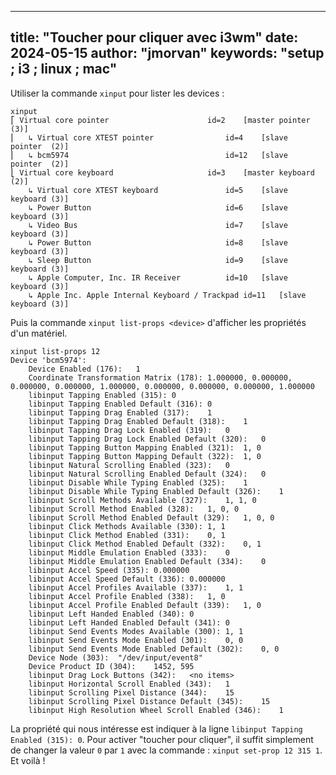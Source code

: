 
---
title: "Toucher pour cliquer avec i3wm"
date: 2024-05-15
author: "jmorvan"
keywords: "setup ; i3 ; linux ; mac"
---

Utiliser la commande `xinput` pour lister les devices :
```shell
xinput           
⎡ Virtual core pointer                    	id=2	[master pointer  (3)]
⎜   ↳ Virtual core XTEST pointer              	id=4	[slave  pointer  (2)]
⎜   ↳ bcm5974                                 	id=12	[slave  pointer  (2)]
⎣ Virtual core keyboard                   	id=3	[master keyboard (2)]
    ↳ Virtual core XTEST keyboard             	id=5	[slave  keyboard (3)]
    ↳ Power Button                            	id=6	[slave  keyboard (3)]
    ↳ Video Bus                               	id=7	[slave  keyboard (3)]
    ↳ Power Button                            	id=8	[slave  keyboard (3)]
    ↳ Sleep Button                            	id=9	[slave  keyboard (3)]
    ↳ Apple Computer, Inc. IR Receiver        	id=10	[slave  keyboard (3)]
    ↳ Apple Inc. Apple Internal Keyboard / Trackpad	id=11	[slave  keyboard (3)]

```

Puis la commande `xinput list-props <device>` d'afficher les propriétés d'un matériel.
```shell
xinput list-props 12
Device 'bcm5974':
	Device Enabled (176):	1
	Coordinate Transformation Matrix (178):	1.000000, 0.000000, 0.000000, 0.000000, 1.000000, 0.000000, 0.000000, 0.000000, 1.000000
	libinput Tapping Enabled (315):	0
	libinput Tapping Enabled Default (316):	0
	libinput Tapping Drag Enabled (317):	1
	libinput Tapping Drag Enabled Default (318):	1
	libinput Tapping Drag Lock Enabled (319):	0
	libinput Tapping Drag Lock Enabled Default (320):	0
	libinput Tapping Button Mapping Enabled (321):	1, 0
	libinput Tapping Button Mapping Default (322):	1, 0
	libinput Natural Scrolling Enabled (323):	0
	libinput Natural Scrolling Enabled Default (324):	0
	libinput Disable While Typing Enabled (325):	1
	libinput Disable While Typing Enabled Default (326):	1
	libinput Scroll Methods Available (327):	1, 1, 0
	libinput Scroll Method Enabled (328):	1, 0, 0
	libinput Scroll Method Enabled Default (329):	1, 0, 0
	libinput Click Methods Available (330):	1, 1
	libinput Click Method Enabled (331):	0, 1
	libinput Click Method Enabled Default (332):	0, 1
	libinput Middle Emulation Enabled (333):	0
	libinput Middle Emulation Enabled Default (334):	0
	libinput Accel Speed (335):	0.000000
	libinput Accel Speed Default (336):	0.000000
	libinput Accel Profiles Available (337):	1, 1
	libinput Accel Profile Enabled (338):	1, 0
	libinput Accel Profile Enabled Default (339):	1, 0
	libinput Left Handed Enabled (340):	0
	libinput Left Handed Enabled Default (341):	0
	libinput Send Events Modes Available (300):	1, 1
	libinput Send Events Mode Enabled (301):	0, 0
	libinput Send Events Mode Enabled Default (302):	0, 0
	Device Node (303):	"/dev/input/event8"
	Device Product ID (304):	1452, 595
	libinput Drag Lock Buttons (342):	<no items>
	libinput Horizontal Scroll Enabled (343):	1
	libinput Scrolling Pixel Distance (344):	15
	libinput Scrolling Pixel Distance Default (345):	15
	libinput High Resolution Wheel Scroll Enabled (346):	1

```

La propriété qui nous intéresse est indiquer à la ligne `libinput Tapping Enabled (315): 0`. Pour activer "toucher pour cliquer", il suffit simplement de changer la valeur `0` par `1` avec la commande :
`xinput set-prop 12 315 1`. Et voilà !

